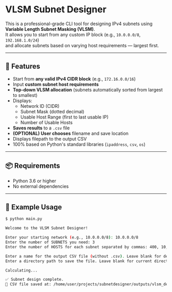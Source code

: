 # VLSM Subnet Designer

This is a professional-grade CLI tool for designing IPv4 subnets using **Variable Length Subnet Masking (VLSM)**.  
It allows you to start from any custom IP block (e.g., `10.0.0.0/8`, `192.168.1.0/24`)  
and allocate subnets based on varying host requirements — largest first.

---

## 🚀 Features

- Start from **any valid IPv4 CIDR block** (e.g., `172.16.0.0/16`)
- Input **custom subnet host requirements**
- **Top-down VLSM allocation** (subnets automatically sorted from largest to smallest)
- Displays:
  - Network ID (CIDR)
  - Subnet Mask (dotted decimal)
  - Usable Host Range (first to last usable IP)
  - Number of Usable Hosts
- **Saves results** to a `.csv` file
- **(OPTIONAL) User chooses** filename and save location
- Displays filepath to the output CSV
- 100% based on Python's standard libraries (`ipaddress`, `csv`, `os`)

---

## 📦 Requirements

- Python 3.6 or higher
- No external dependencies

---

## 🧪 Example Usage

```bash
$ python main.py

Welcome to the VLSM Subnet Designer!

Enter your starting network (e.g., 10.0.0.0/8): 10.0.0.0/8
Enter the number of SUBNETS you need: 3
Enter the number of HOSTS for each subnet separated by commas: 400, 10, 4

Enter a name for the output CSV file (without .csv). Leave blank for default 'subnets_output': vlsm_design_apr28
Enter a directory path to save the file. Leave blank for current directory: ./outputs

Calculating...

✅ Subnet design complete.
📄 CSV file saved at: /home/user/projects/subnetdesigner/outputs/vlsm_design_apr28.csv
